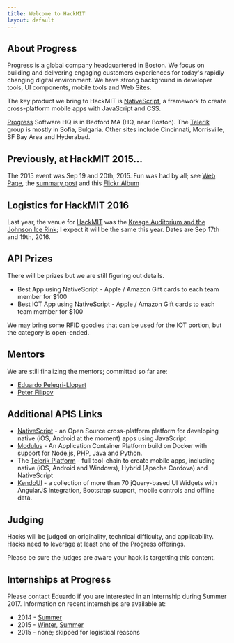 ```yaml
---
title: Welcome to HackMIT
layout: default
---
```


## About Progress
Progress is a global company headquartered in Boston.  We focus on building and delivering engaging customers experiences for today's rapidly changing digital environment.  We have strong background in developer tools, UI components, mobile tools and Web Sites.

The key product we bring to HackMIT is [NativeScript](http://nativescript.org), a framework to create cross-platform mobile apps with JavaScript and CSS.

[Progress](http://progress.com) Software HQ is in Bedford MA (HQ, near Boston).  The [Telerik](http://telerik.com) group is mostly in Sofia, Bulgaria.  Other sites include Cincinnati, Morrisville, SF Bay Area and Hyderabad.

## Previously, at HackMIT 2015...

The 2015 event was Sep 19 and 20th, 2015.  Fun was had by all; see [Web Page](hackMIT_2015), the [summary post](https://pelegri.wordpress.com/2015/10/11/hackmit-sep-2015/) and this [Flickr Album](https://www.flickr.com/photos/42919418@N03/sets/72157658949478492)

## Logistics for HackMIT 2016

Last year, the venue for [HackMIT](https://hackmit.org) was the [Kresge Auditorium and the Johnson Ice Rink](https://goo.gl/maps/n5wnbgbBorB2); I expect it will be the same this year.  Dates are Sep 17th and 19th, 2016.
 
## API Prizes

There will be prizes but we are still figuring out details.

* Best App using NativeScript - Apple / Amazon Gift cards to each team member for $100
* Best IOT App using NativeScript - Apple / Amazon Gift cards to each team member for $100

We may bring some RFID goodies that can be used for the IOT portion, but the category is open-ended.

## Mentors

We are still finalizing the mentors; committed so far are:
* [Eduardo Pelegri-Llopart](https://pelegri.wordpress.com/about/)
* [Peter Filipov](https://twitter.com/peter_s_filipov)

## Additional APIS Links

* [NativeScript](http://nativescript.org) - an Open Source cross-platform platform for developing native (iOS, Android at the moment) apps using JavaScript
* [Modulus](http://modulus.io) - An Application Container Platform build on Docker with support for Node.js, PHP, Java and Python.
* The [Telerik Platform](http://www.telerik.com/platform#overview) - full tool-chain to create mobile apps, including native (iOS, Android and Windows), Hybrid (Apache Cordova) and NativeScript
* [KendoUI](http://www.telerik.com/kendo-ui) - a collection of more than 70 jQuery-based UI Widgets with AngularJS integration, Bootstrap support, mobile controls and offline data. 


## Judging
Hacks will be judged on originality, technical difficulty, and applicability.  Hacks need to leverage at least one of the Progress offerings.

Please be sure the judges are aware your hack is targetting this content.

## Internships at Progress

Please contact Eduardo if you are interested in an Internship during Summer 2017.  Information on recent internships are available at:

* 2014 - [Summer](https://pelegri.wordpress.com/2014/08/07/2014-summer-interns/)
* 2015 - [Winter](https://pelegri.wordpress.com/2015/02/15/akhils-winters-adventure/), [Summer](https://pelegri.wordpress.com/2015/06/12/summer-2015-iot-projects/)
* 2015 - none; skipped for logistical reasons
   
[HackMIT]: http://hackmit.org
